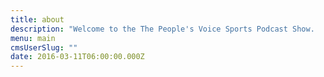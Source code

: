 ```yaml
---
title: about
description: "Welcome to the The People's Voice Sports Podcast Show.   The Host: Sir Lawrence Davis   This podcast show is for the people! The people who dont have a voice. We often hear alot of this sport analyst on TV, radio, and other sports news outlets. This podcast will invite whoever wants to talk and debate sports. No matter who you are!"
menu: main
cmsUserSlug: ""
date: 2016-03-11T06:00:00.000Z
---
```


